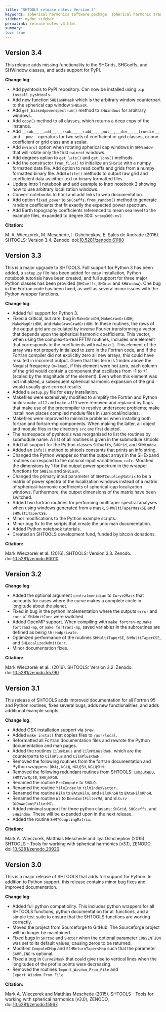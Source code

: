 ```yaml
---
title: "SHTOOLS release notes: Version 3"
keywords: spherical harmonics software package, spherical harmonic transform, legendre functions, multitaper spectral analysis, fortran, Python, gravity, magnetic field
sidebar: mydoc_sidebar
permalink: release-notes-v3.html
summary:
toc: true
---
```


## Version 3.4

This release adds missing functionality to the SHGrids, SHCoeffs, and SHWindow classes, and adds support for PyPI.

**Change log:**

* Add pyshtools to PyPI repository. Can now be installed using `pip install pyshtools`.
* Add new function `SHBiasKMask` which is the arbitrary window counterpart to the spherical cap window `SHBiasK`.
* Add `get_biasedpowerspectrum()` method to `SHWindows` for arbitrary windows.
* Add `copy()` method to all classes, which returns a deep copy of the instance.
* Add `__sub__`, `__add__`, `__rsub__`, `__radd__`, `__mul__`, `__div__`, `__truediv__`, and `__pow__` operators for two sets of coefficient or grid classes, or one coefficient or grid class and a scalar.
* Add `nwinrot` option when rotating spherical cap windows in `SHWindow` that will rotate only the first `nwinrot` windows.
* Add degrees option to `get_lats()` and `get_lons()` methods.
* Add the constructor `from_file()` to initialize an `SHGrid` with a numpy formatted data file. Add option to read coeffs and grids from a numpy formatted binary file. Add`tofile()` methods to output raw grid and coefficient data as either text or binary formatted files.
* Update Intro 1 notebook and add example to Intro notebook 2 showing how to use arbitrary localization windows.
* Convert notebooks to html and add links to web documentation.
* Add option `fixed_power` to `SHCoeffs.from_random()` method to generate random coefficients that fit exactly the expected power spectrum.
* Add Earth topography coefficients referenced to mean sea level to the example files, expanded to degree 300: `srtmp300.msl`.

**Citation:**

M. A. Wieczorek, M. Meschede, I. Oshchepkov, E. Sales de Andrade  (2016). SHTOOLS: Version 3.4. Zenodo. doi:[10.5281/zenodo.61180](https://doi.org/10.5281/zenodo.61180)

## Version 3.3

This is a major upgrade to SHTOOLS. Full support for Python 3 has been added, a `setup.py` file has been added for easy installation, Python notebook tutorials have been created, and full support for three major Python classes has been provided (`SHCoeffs`, `SHGrid` and `SHWindow`). One bug in the Fortran code has been fixed, as well as several minor issues with the Python wrapper functions.

**Change log:**

* Added full support for Python 3.
* Fixed a critical, but rare, bug in `MakeGridDH`, `MakeGravGridDH`, `MakeMagGridDH`, and `MakeGravGradGridDH`. In these routines, the rows of the output grid are calculated by inverse Fourier transforming a vector that depends upon the spherical harmonic coefficients. This vector, when using the complex-to-real FFTW routines, includes one element that corresponds to the coefficients with `m=lmax+1`. This element of the array was not properly initialized to zero in the Fortran code, and if the Fortran compiler did not explicitly zero all new arrays, this could have resulted in incorrect output. Given that this term is 1 index above the Nyquist frequency (`m=lmax`), if this element were not zero, each column of the grid would contain a component that oscillates from -1 to +1 (scaled by the magnitude of the element). Even when this element was not initialized, a subsequent spherical harmonic expansion of the grid would usually give correct results.
* Added a `setup.py` file for easy installation.
* Makefiles were extensively modified to simplify the Fortran and Python builds: `make all2` and `make all3` were removed and replaced by flags that make use of the precompiler to resolve underscore problems; make install now places compiled module files in /usr/local/includes.
* Makefiles were improved to minimize problems when installing both fortran and fortran-mp components. When making the latter, all object and module files in the directory `src` are first deleted.
* The namespace of pyshtools was reorganized to list the routines by submodule name. A list of all routines is given in the submodule shtools.
* Add full support for the Python classes `SHCoeffs`, `SHGrid`, and `SHWindow`.
* Added an `info()` method to shtools constants that prints an info string.
* Changed the Python wrapper so that the output arrays in the SHExpand routines correspond to the optional input variable`lmax_calc`. Modified the dimensions by 1 for the output power spectrum in the wrapper functions for `SHBias` and `SHBiasK`.
* Changed the primary input parameter of `SHMTCouplingMatrix` to be a matrix of power spectra of the localization windows instead of a matrix of spherical-harmonic coefficients of spherical-cap localization windows. Furthermore, the output dimensions of the matrix have been switched.
* Added two fortran routines for performing multitaper spectral analyses when using windows generated from a mask, `SHMultiTaperMaskSE` and `SHMultiTaperCSE`.
* Minor modifications to the Python example scripts.
* Minor bug fix to the scripts that create the unix man documentation.
* Added Python notebook tutorials.
* Created an SHTOOLS development fund, funded by bitcoin donations.

**Citation:**

Mark Wieczorek et al. (2016). SHTOOLS: Version 3.3. Zenodo. doi:[10.5281/zenodo.60010](https://doi.org/10.5281/zenodo.60010)

## Version 3.2

**Change log:**

* Added the optional argument `centralmeridian` to `Curve2Mask` that accounts for cases where the curve makes a complete circle in longitude about the planet.
* Fixed in bug in the python implementation where the outputs `error` and `corr` of `SHAdmitCorr` were switched.
* Added OpenMP support. When compiling with `make fortran-mp`,`make fortran2-mp`, or `make fortran3-mp`, saved variables in the subroutines are defined as being `threadprivate`.
* Optimized performance of the routines `SHMultiTaperSE`, `SHMultiTaperCSE`, and `SHLocalizedAdmitCorr`.
* Minor documentation fixes.

**Citation:**

Mark Wieczorek et al.. (2016). SHTOOLS: Version 3.2. Zenodo. doi:[10.5281/zenodo.55790](https://doi.org/10.5281/zenodo.55790)

## Version 3.1

This release of SHTOOLS adds improved documentation for all Fortran 95 and Python routines, fixes several bugs, adds new functionalities, and adds additional example scripts.

**Change log:**
* Added OSX installation support via `brew`.
* Added `make install` that copies files to `/usr/local`.
* Reformatted all Fortran documentation files and rewrote the Python documentation and man pages.
* Added the routines `CilmMinus` and `CilmMinusRhoH`, which are the counterparts to `CilmPlus` and `CilmPlusRhoH`.
* Removed the following routines from the fortran documentation and Python wrappers: `DhAj`, `NGLQ`, `NGLQSH`, `NGLQSHN`.
* Removed the following redundant routines from SHTOOLS: `ComputeD0`, `SHMTVarOpt0`, `SHSjkPG0`.
* Renamed the routine `PreCompute` to `SHGLQ`.
* Renamed the routine `YilmIndex` to `YilmIndexVector`.
* Renamed the routine `Hilm` to `BAtoHilm`, and `HilmRhoH` to `BAtoHilmRhoH`.
* Renamed the routine `Wl` to `DownContFilterMA`, and `WlCurv` to`DownContFilterMC`.
* Added minimal support for three python classes: `SHGrid`, `SHCoeffs`, and `SHWindow`. These will be expanded upon in the next release.
* Added the routine `SHMTCouplingMatrix`.

**Citation:**

Mark A. Wieczorek, Matthias Meschede and Ilya Oshchepkov (2015). SHTOOLS - Tools for working with spherical harmonics (v3.1), ZENODO, doi:[10.5281/zenodo.20920](https://doi.org/10.5281/zenodo.20920).

## Version 3.0

This is a major release of SHTOOLS that adds full support for Python. In addition to Python support, this release contains minor bug fixes and improved documentation.

**Change log:**
* Added full python compatibility. This includes python wrappers for all SHTOOLS functions, python documentation for all functions, and a simple test suite to ensure that the SHTOOLS functions are working correctly.
* Moved the project from Sourceforge to GitHub. The Sourceforge project will no longer be maintained.
* Fixed bugs in `SHrtoc` and `SHctor` when the optional parameter `CONVENTION` was set to its default values, causing zeros to be returned.
* Modified `ComputeDMap` and `SJHReturnTapersMap` such that the parameter `SAMPLING` is optional.
* Fixed a bug in `Curve2Mask` that could give rise to vertical lines when the longitudes of the profile points were decreasing.
* Removed the routines `Import_Wisdom_From_File` and `Export_Wisdom_From_File`.

**Citation:**

Mark A. Wieczorek and Matthias Meschede (2015). SHTOOLS - Tools for working with spherical harmonics (v3.0), ZENODO, doi:[10.5281/zenodo.15967](https://doi.org/10.5281/zenodo.15967).


